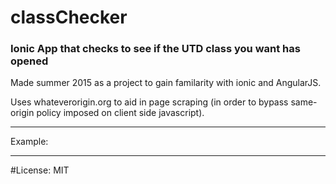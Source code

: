 # classChecker
### Ionic App that checks to see if the UTD class you want has opened

Made summer 2015 as a project to gain familarity with ionic and AngularJS.

Uses whateverorigin.org to aid in page scraping (in order to bypass same-origin policy imposed on client side javascript).

___
Example:


___
#License: MIT

